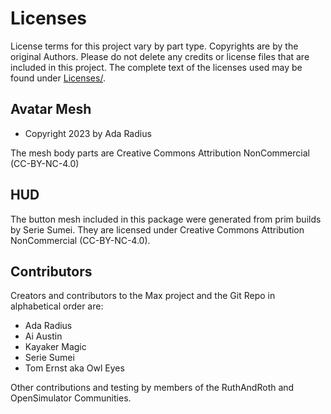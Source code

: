 # Licenses

License terms for this project vary by part type. Copyrights are by the original Authors.
Please do not delete any credits or license files that are included in this project. The
complete text of the licenses used may be found under [Licenses/](Licenses).

## Avatar Mesh

* Copyright 2023 by Ada Radius

The mesh body parts are Creative Commons Attribution NonCommercial (CC-BY-NC-4.0)

## HUD

The button mesh included in this package were generated from prim builds by Serie Sumei.  They
are licensed under Creative Commons Attribution NonCommercial (CC-BY-NC-4.0).

## Contributors

Creators and contributors to the Max project and the Git Repo in alphabetical order are:

* Ada Radius
* Ai Austin
* Kayaker Magic
* Serie Sumei
* Tom Ernst aka Owl Eyes

Other contributions and testing by members of the RuthAndRoth and OpenSimulator Communities.
